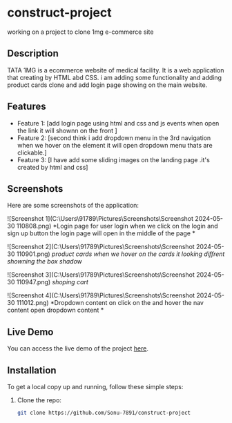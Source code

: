 # construct-project
working on a project to clone 1mg e-commerce site  

## Description

TATA 1MG is a ecommerce website of medical facility. It is a web application that creating by HTML abd CSS. i am adding some functionality and adding product cards clone  and  add login page showing on the main website. 

## Features

- Feature 1: [add login page using html and css and js events when open the link it will shownn on the front ]
- Feature 2: [second think i add dropdown menu in the 3rd navigation when we hover on the element it will open dropdown menu thats are clickable.]
- Feature 3: [I have add some sliding images on the landing page .it's created by html and css]

## Screenshots

Here are some screenshots of the application:

![Screenshot 1](C:\Users\91789\Pictures\Screenshots\Screenshot 2024-05-30 110808.png)
*Login page for user login when we click on the login and sign up button the login page will open in the middle of the page *

![Screenshot 2](C:\Users\91789\Pictures\Screenshots\Screenshot 2024-05-30 110901.png)
*product cards when we hover on the cards it looking diffrent showning the box  shadow*

![Screenshot 3](C:\Users\91789\Pictures\Screenshots\Screenshot 2024-05-30 110947.png)
*shoping cart*

![Screenshot 4](C:\Users\91789\Pictures\Screenshots\Screenshot 2024-05-30 111012.png)
*Dropdown content on click on the and hover the nav content open dropdown content *

## Live Demo

You can access the live demo of the project [here](https://fastidious-biscotti-488aef.netlify.app/).

## Installation

To get a local copy up and running, follow these simple steps:

1. Clone the repo:
   ```sh
   git clone https://github.com/Sonu-7891/construct-project